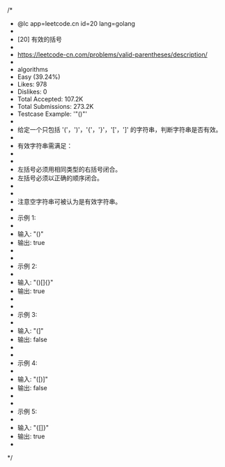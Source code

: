 /*
 * @lc app=leetcode.cn id=20 lang=golang
 *
 * [20] 有效的括号
 *
 * https://leetcode-cn.com/problems/valid-parentheses/description/
 *
 * algorithms
 * Easy (39.24%)
 * Likes:    978
 * Dislikes: 0
 * Total Accepted:    107.2K
 * Total Submissions: 273.2K
 * Testcase Example:  '"()"'
 *
 * 给定一个只包括 '('，')'，'{'，'}'，'['，']' 的字符串，判断字符串是否有效。
 * 
 * 有效字符串需满足：
 * 
 * 
 * 左括号必须用相同类型的右括号闭合。
 * 左括号必须以正确的顺序闭合。
 * 
 * 
 * 注意空字符串可被认为是有效字符串。
 * 
 * 示例 1:
 * 
 * 输入: "()"
 * 输出: true
 * 
 * 
 * 示例 2:
 * 
 * 输入: "()[]{}"
 * 输出: true
 * 
 * 
 * 示例 3:
 * 
 * 输入: "(]"
 * 输出: false
 * 
 * 
 * 示例 4:
 * 
 * 输入: "([)]"
 * 输出: false
 * 
 * 
 * 示例 5:
 * 
 * 输入: "{[]}"
 * 输出: true
 * 
 */